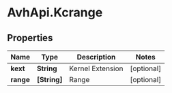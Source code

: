 # AvhApi.Kcrange

## Properties

Name | Type | Description | Notes
------------ | ------------- | ------------- | -------------
**kext** | **String** | Kernel Extension | [optional] 
**range** | **[String]** | Range | [optional] 


